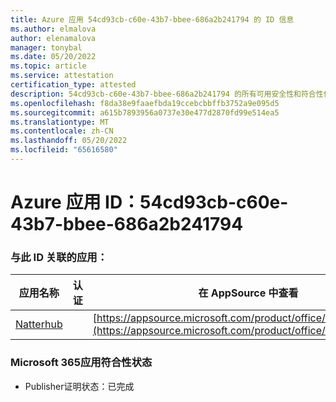 ```yaml
---
title: Azure 应用 54cd93cb-c60e-43b7-bbee-686a2b241794 的 ID 信息
ms.author: elmalova
author: elenamalova
manager: tonybal
ms.date: 05/20/2022
ms.topic: article
ms.service: attestation
certification_type: attested
description: 54cd93cb-c60e-43b7-bbee-686a2b241794 的所有可用安全性和符合性信息。
ms.openlocfilehash: f8da38e9faaefbda19ccebcbbffb3752a9e095d5
ms.sourcegitcommit: a615b7893956a0737e30e477d2870fd99e514ea5
ms.translationtype: MT
ms.contentlocale: zh-CN
ms.lasthandoff: 05/20/2022
ms.locfileid: "65616580"
---
```

# <a name="azure-app-id-54cd93cb-c60e-43b7-bbee-686a2b241794"></a>Azure 应用 ID：54cd93cb-c60e-43b7-bbee-686a2b241794


### <a name="apps-associated-with-this-id"></a>与此 ID 关联的应用：
| **应用名称** | **认证** | **在 AppSource 中查看** |
|--------------|---------------|-----------------------|
| [Natterhub](../forward/WA200003420.md) |  | [https://appsource.microsoft.com/product/office/WA200003420](https://appsource.microsoft.com/product/office/WA200003420) |

### <a name="microsoft-365-app-compliance-status"></a>Microsoft 365应用符合性状态
- Publisher证明状态：已完成
